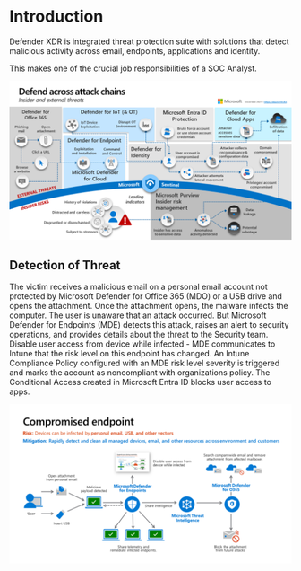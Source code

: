 # Introduction

Defender XDR is integrated threat protection suite with solutions that detect malicious activity across email, endpoints, applications and identity. 

This makes one of the crucial job responsibilities of a SOC Analyst.

![](../../Pasted%20image%2020240729223221.png)

## Detection of Threat

The victim receives a malicious email on a personal email account not protected by Microsoft Defender for Office 365 (MDO) or a USB drive and opens the attachment. Once the attachment opens, the malware infects the computer. The user is unaware that an attack occurred. But Microsoft Defender for Endpoints (MDE) detects this attack, raises an alert to security operations, and provides details about the threat to the Security team. Disable user access from device while infected - MDE communicates to Intune that the risk level on this endpoint has changed. An Intune Compliance Policy configured with an MDE risk level severity is triggered and marks the account as noncompliant with organizations policy. The Conditional Access created in Microsoft Entra ID blocks user access to apps.

![](../../Pasted%20image%2020240729223826.png)
